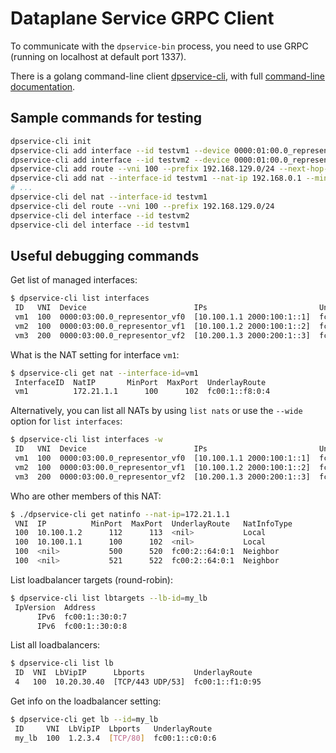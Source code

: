 # Dataplane Service GRPC Client

To communicate with the `dpservice-bin` process, you need to use GRPC (running on localhost at default port 1337).

There is a golang command-line client [dpservice-cli](https://github.com/ironcore-dev/dpservice/tree/main/cli/dpservice-cli), with full [command-line documentation](https://github.com/ironcore-dev/dpservice/tree/main/cli/dpservice-cli/docs/commands).


## Sample commands for testing
```bash
dpservice-cli init
dpservice-cli add interface --id testvm1 --device 0000:01:00.0_representor_vf0 --vni 100 --ip 172.32.0.1 --ip 2010::1
dpservice-cli add interface --id testvm2 --device 0000:01:00.0_representor_vf1 --vni 100 --ip 172.32.0.2 --ip 2010::2
dpservice-cli add route --vni 100 --prefix 192.168.129.0/24 --next-hop-vni 200 --next-hop-ip 2a10:afc0:e01f:209::
dpservice-cli add nat --interface-id testvm1 --nat-ip 192.168.0.1 --minport 1024 --maxport 2048
# ...
dpservice-cli del nat --interface-id testvm1
dpservice-cli del route --vni 100 --prefix 192.168.129.0/24
dpservice-cli del interface --id testvm2
dpservice-cli del interface --id testvm1
```


## Useful debugging commands
Get list of managed interfaces:
```bash
$ dpservice-cli list interfaces
 ID   VNI  Device                        IPs                         UnderlayRoute
 vm1  100  0000:03:00.0_representor_vf0  [10.100.1.1 2000:100:1::1]  fc00:1::7a:0:1
 vm2  100  0000:03:00.0_representor_vf1  [10.100.1.2 2000:100:1::2]  fc00:1::7a:0:2
 vm3  200  0000:03:00.0_representor_vf2  [10.200.1.3 2000:200:1::3]  fc00:1::7a:0:3
```
What is the NAT setting for interface `vm1`:
```bash
$ dpservice-cli get nat --interface-id=vm1
 InterfaceID  NatIP       MinPort  MaxPort  UnderlayRoute
 vm1          172.21.1.1      100      102  fc00:1::f8:0:4
```
Alternatively, you can list all NATs by using `list nats` or use the `--wide` option for `list interfaces`:
```bash
$ dpservice-cli list interfaces -w
 ID   VNI  Device                        IPs                         UnderlayRoute   Nat                       VirtualIP
 vm1  100  0000:03:00.0_representor_vf0  [10.100.1.1 2000:100:1::1]  fc00:1::7a:0:1  192.168.0.1 <1024, 2048>
 vm2  100  0000:03:00.0_representor_vf1  [10.100.1.2 2000:100:1::2]  fc00:1::7a:0:2
 vm3  200  0000:03:00.0_representor_vf2  [10.200.1.3 2000:200:1::3]  fc00:1::7a:0:3
```
Who are other members of this NAT:
```bash
$ ./dpservice-cli get natinfo --nat-ip=172.21.1.1
 VNI  IP          MinPort  MaxPort  UnderlayRoute   NatInfoType
 100  10.100.1.2      112      113  <nil>           Local
 100  10.100.1.1      100      102  <nil>           Local
 100  <nil>           500      520  fc00:2::64:0:1  Neighbor
 100  <nil>           521      522  fc00:2::64:0:1  Neighbor
```
List loadbalancer targets (round-robin):
```bash
$ dpservice-cli list lbtargets --lb-id=my_lb
 IpVersion  Address
      IPv6  fc00:1::30:0:7
      IPv6  fc00:1::30:0:8
```
List all loadbalancers:
```bash
$ dpservice-cli list lb
 ID  VNI  LbVipIP      Lbports           UnderlayRoute
 4   100  10.20.30.40  [TCP/443 UDP/53]  fc00:1::f1:0:95
```
Get info on the loadbalancer setting:
```bash
$ dpservice-cli get lb --id=my_lb
 ID     VNI  LbVipIP  Lbports   UnderlayRoute
 my_lb  100  1.2.3.4  [TCP/80]  fc00:1::c0:0:6
```
